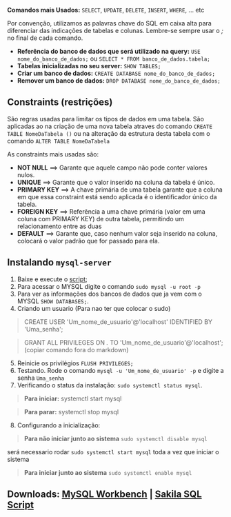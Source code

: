 **Comandos mais Usados:** `SELECT`, `UPDATE`, `DELETE`, `INSERT`, `WHERE`, ... etc

Por convenção, utilizamos as palavras chave do SQL em caixa alta para diferenciar das indicações de tabelas e colunas. Lembre-se sempre usar o _;_ no final de cada comando.

- **Referência do banco de dados que será utilizado na query:** `USE nome_do_banco_de_dados;` ou `SELECT * FROM banco_de_dados.tabela;`
- **Tabelas inicializadas no seu server:** `SHOW TABLES;`
- **Criar um banco de dados:** `CREATE DATABASE nome_do_banco_de_dados;`
- **Remover um banco de dados:** `DROP DATABASE nome_do_banco_de_dados;`

## Constraints (restrições)
São regras usadas para limitar os tipos de dados em uma tabela. São aplicadas ao na criação de uma nova tabela atraves do comando `CREATE TABLE NomeDaTabela ()` ou na alteração da estrutura desta tabela com o comando `ALTER TABLE NomeDaTabela`

As constraints mais usadas são:

- **NOT NULL** ==> Garante que aquele campo não pode conter valores nulos.
- **UNIQUE** ==> Garante que o valor inserido na coluna da tabela é único.
- **PRIMARY KEY** ==> A chave primária de uma tabela garante que a coluna em que essa constraint está sendo aplicada é o identificador único da tabela.
- **FOREIGN KEY** ==> Referência a uma chave primária (valor em uma coluna com PRIMARY KEY) de outra tabela, permitindo um relacionamento entre as duas
- **DEFAULT** ==> Garante que, caso nenhum valor seja inserido na coluna, colocará o valor padrão que for passado para ela.

## Instalando `mysql-server`

1. Baixe e execute o [script](https://github.com/Vincenzofdg/Programms/blob/master/MySQL.sh);
2. Para acessar o MYSQL digite o comando `sudo mysql -u root -p`
3. Para ver as informações dos bancos de dados que ja vem com o MYSQL `SHOW DATABASES;`.
4. Criando um usuario (Para nao ter que colocar o sudo)
  
  > CREATE USER 'Um_nome_de_usuario'@'localhost' IDENTIFIED BY 'Uma_senha';
  
  > GRANT ALL PRIVILEGES ON *.* TO 'Um_nome_de_usuario'@'localhost'; (copiar comando fora do markdown)

5. Reinicie os privilégios `FLUSH PRIVILEGES;`
6. Testando. Rode o comando `mysql -u 'Um_nome_de_usuario' -p` e digite a senha `Uma_senha`
7. Verificando o status da instalação: `sudo systemctl status mysql`.

  > **Para iniciar:** systemctl start mysql
  
  > **Para parar:** systemctl stop mysql
  
8. Configurando a inicialização:

  > **Para não iniciar junto ao sistema** `sudo systemctl disable mysql`
  
  será necessario rodar `sudo systemctl start mysql` toda a vez que iniciar o sistema
  
  > **Para iniciar junto ao sistema** `sudo systemctl enable mysql`
  
## Downloads: [MySQL Workbench](https://dev.mysql.com/downloads/workbench/) | [Sakila SQL Script](https://s3.us-east-2.amazonaws.com/assets.app.betrybe.com/back-end/sakila-1ae15ae82697888c35bf1f1c8acbf755.sql)